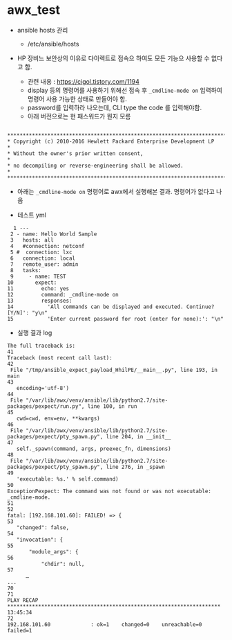 # awx_test


* ansible hosts 관리  
  * /etc/ansible/hosts



* HP 장비느 보안상의 이유로 다이렉트로 접속으 하여도 모든 기능으 사용할 수 없다고 함.
  * 관련 내용 : https://cigol.tistory.com/1194
  * display 등의 명령어를 사용하기 위해선 접속 후 `_cmdline-mode on` 입력하여 명령어 사용 가능한 상태로 만들어야 함.
   * password를 입력하라 나오는데, CLI type the code 를 입력해야함.
   * 아래 버전으로는 현 패스워드가 뭔지 모름 
 ``` 
  ******************************************************************************
* Copyright (c) 2010-2016 Hewlett Packard Enterprise Development LP          *
* Without the owner's prior written consent,                                 *
* no decompiling or reverse-engineering shall be allowed.                    *
*****************************************************************************
```

* 아래는 `_cmdline-mode on` 명령어로 awx에서 실행해본 결과. 명령어가 없다고 나옴

 * 테스트 yml
 ```
   1 ---
  2 - name: Hello World Sample
  3   hosts: all
  4   #connection: netconf
  5 #  connection: lxc
  6   connection: local
  7   remote_user: admin
  8   tasks:
  9     - name: TEST
 10       expect:
 11         echo: yes
 12         command: _cmdline-mode on
 13         responses:
 14           'All commands can be displayed and executed. Continue? [Y/N]': "y\n"
 15           'Enter current password for root (enter for none):': "\n"
 ```
* 실행 결과 log
 ``` 
The full traceback is:
41
Traceback (most recent call last):
42
  File "/tmp/ansible_expect_payload_HhilPE/__main__.py", line 193, in main
43
    encoding='utf-8')
44
  File "/var/lib/awx/venv/ansible/lib/python2.7/site-packages/pexpect/run.py", line 100, in run
45
    cwd=cwd, env=env, **kwargs)
46
  File "/var/lib/awx/venv/ansible/lib/python2.7/site-packages/pexpect/pty_spawn.py", line 204, in __init__
47
    self._spawn(command, args, preexec_fn, dimensions)
48
  File "/var/lib/awx/venv/ansible/lib/python2.7/site-packages/pexpect/pty_spawn.py", line 276, in _spawn
49
    'executable: %s.' % self.command)
50
ExceptionPexpect: The command was not found or was not executable: _cmdline-mode.
51
52
fatal: [192.168.101.60]: FAILED! => {
53
    "changed": false, 
54
    "invocation": {
55
        "module_args": {
56
            "chdir": null, 
57
       …
...
70
71
PLAY RECAP *********************************************************************
13:45:34
72
192.168.101.60             : ok=1    changed=0    unreachable=0    failed=1   

 ``` 

